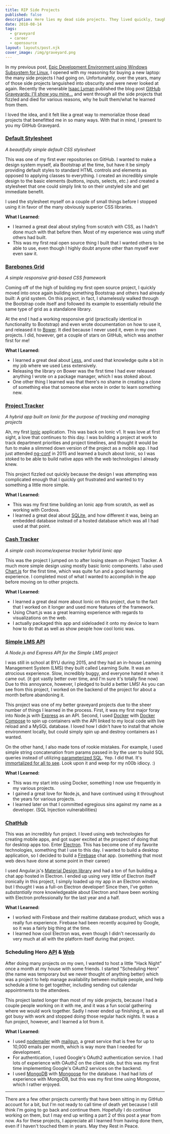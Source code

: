 ```yaml
---
title: RIP Side Projects
published: false
description: Here lies my dead side projects. They lived quickly, taught excellently, and died quietly. This is my GitHub Graveyard.
date: 2018-08-14
tags:
  - graveyard
  - career
  - opensource
layout: layouts/post.njk
cover_image: /img/graveyard.png
---
```


In my previous post, [Epic Development Environment using Windows Subsystem for Linux](https://dev.to/johnwoodruff91/epic-development-environment-using-windows-subsystem-forlinux-5f0n), I opened with my reasoning for buying a new laptop: the many side projects I had going on. Unfortunately, over the years, many of those side projects languished into obscurity and were never looked at again. Recently the venerable [Isaac Lyman](https://twitter.com/isaacandsuch) published the blog post [GitHub Graveyards: I'll show you mine...](https://dev.to/isaacandsuch/github-graveyards-ill-show-you-mine-49lh) and went through all the side projects that fizzled and died for various reasons, why he built them/what he learned from them.

I loved the idea, and it felt like a great way to memorialize those dead projects that benefitted me in so many ways. With that in mind, I present to you my GitHub Graveyard.

### [Default Stylesheet](https://github.com/jbw91/default-stylesheet)

*A beautifully simple default CSS stylesheet*

This was one of my first ever repositories on GitHub. I wanted to make a design system myself, ala Bootstrap at the time, but have it be simply providing default styles to standard HTML controls and elements as opposed to applying classes to everything. I created an incredibly simple design to the basic elements (buttons, inputs, selects, etc.) and created a stylesheet that one could simply link to on their unstyled site and get immediate benefit.

I used the stylesheet myself on a couple of small things before I stopped using it in favor of the many obviously superior CSS libraries.

**What I Learned:**

- I learned a great deal about styling from scratch with CSS, as I hadn't done much with that before then. Most of my experience was using stuff others had built.
- This was my first real open source thing I built that I wanted others to be able to use, even though I highly doubt anyone other than myself ever even saw it.

### [Barebones Grid](https://github.com/jbw91/barebones-grid)

*A simple responsive grid-based CSS framework*

Coming off of the high of building my first open source project, I quickly moved into once again building something Bootstrap and others had already built: A grid system. On this project, in fact, I shamelessly walked through the Bootstrap code itself and followed its example to essentially rebuild the same type of grid as a standalone library.

At the end I had a working responsive grid (practically identical in functionality to Bootstrap) and even wrote documentation on how to use it, and released it to [Bower](https://bower.io/). It died because I never used it, even in my own projects. I did, however, get a couple of stars on GitHub, which was another first for me!

**What I Learned:**

- I learned a great deal about [Less](http://lesscss.org/), and used that knowledge quite a bit in my job where we used Less extensively.
- Releasing the library on Bower was the first time I had ever released anything I wrote on a package manager, which I was stoked about.
- One other thing I learned was that there's no shame in creating a clone of something else that someone else wrote in order to learn something new.

### [Project Tracker](https://github.com/jbw91/project-tracker)

*A hybrid app built on Ionic for the purpose of tracking and managing projects*

Ah, my first [Ionic](https://ionicframework.com/) application. This was back on Ionic v1. It was love at first sight, a love that continues to this day. I was building a project at work to track department priorities and project timelines, and thought it would be fun to make a slimmed down version of the project as a mobile app. I had just attended [ng-conf](https://www.ng-conf.org/) in 2015 and learned a bunch about Ionic, so I was stoked to be able to build native apps with the web technologies I already knew.

This project fizzled out quickly because the design I was attempting was complicated enough that I quickly got frustrated and wanted to try something a little more simple.

**What I Learned:**

- This was my first time building an Ionic app from scratch, as well as working with Cordova.
- I learned a great deal about [SQLite](https://www.sqlite.org/index.html), and how different it was, being an embedded database instead of a hosted database which was all I had used at that point.

### [Cash Tracker](https://github.com/jbw91/cash-tracker)

*A simple cash income/expense tracker hybrid Ionic app*

This was the project I jumped on to after losing steam on Project Tracker. A much more simple design using mostly basic Ionic components. I also used [Chart.js](https://www.chartjs.org/) for the first time, which was quite fun and a good learning experience. I completed most of what I wanted to accomplish in the app before moving on to other projects.

**What I Learned:**

- I learned a great deal more about Ionic on this project, due to the fact that I worked on it longer and used more features of the framework.
- Using Chart.js was a great learning experience with regards to visualizations on the web.
- I actually packaged this app and sideloaded it onto my device to learn how to do that as well as show people how cool Ionic was.

### [Simple LMS API](https://github.com/jbw91/simple-lms-api)

*A Node.js and Express API for the Simple LMS project*

I was still in school at BYU during 2015, and they had an in-house Learning Management System (LMS) they built called Learning Suite. It was an atrocious experience. Slow, incredibly buggy, and everyone hated it when it came out. (it got vastly better over time, and I'm sure it's totally fine now) Due to this annoyance, however, I pledged to build a better LMS! As you can see from this project, I worked on the backend of the project for about a month before abandoning it.

This project was one of my better graveyard projects due to the sheer number of things I learned in the process. First, it was my first major foray into Node.js with [Express](https://expressjs.com/) as an API. Second, I used [Docker](https://www.docker.com/) with [Docker Compose](https://docs.docker.com/compose/) to spin up containers with the API linked to my local code with live reload and a MySQL database. I loved how I didn't have to install that whole environment locally, but could simply spin up and destroy containers as I wanted.

On the other hand, I also made tons of rookie mistakes. For example, I used simple string concatenation from params passed in by the user to build SQL queries instead of utilizing [parameterized SQL](https://blog.codinghorror.com/give-me-parameterized-sql-or-give-me-death/). Yep. I did that. It's [immortalized for all to see](https://github.com/jbw91/simple-lms-api/blob/development/app/api/user/controller.js). Look upon it and weep for my n00b idiocy. :)

**What I Learned:**

- This was my start into using Docker, something I now use frequently in my various projects.
- I gained a great love for Node.js, and have continued using it throughout the years for various projects.
- I learned later on that I committed egregious sins against my name as a developer. (SQL Injection vulnerabilities)

### [ChatHub](https://github.com/jbw91/chathub)

This was an incredibly fun project. I loved using web technologies for creating mobile apps, and got super excited at the prospect of doing that for desktop apps too. Enter [Electron](https://electronjs.org/). This has become one of my favorite technologies, something that I use to this day. I wanted to build a desktop application, so I decided to build a [Firebase](https://firebase.google.com/) chat app. (something that most web devs have done at some point in their career)

I used Angular.js's [Material Design library](https://material.angularjs.org/latest/) and had a ton of fun building a chat app hosted in Electron. I ended up using very little of Electron itself ironically in this project, I simply loaded up my app in an Electron window, but I thought I was a full-on Electron developer! Since then, I've gotten *substantially* more knowledgeable about Electron and have been working with Electron professionally for the last year and a half.

**What I Learned:**

- I worked with Firebase and their realtime database product, which was a really fun experience. Firebase had been recently acquired by Google, so it was a fairly big thing at the time.
- I learned how cool Electron was, even though I didn't necessarily do very much at all with the platform itself during that project.

### Scheduling Hero [API](https://github.com/jbw91/scheduling-hero-api) & [Web](https://github.com/jbw91/scheduling-hero-web)

After doing many projects on my own, I wanted to host a little "Hack Night" once a month at my house with some friends. I started "Scheduling Hero" (the name was temporary but we never thought of anything better) which was a project to help manage availability between multiple people, and help schedule a time to get together, including sending out calendar appointments to the attendees.

This project lasted longer than most of my side projects, because I had a couple people working on it with me, and it was a fun social gathering where we would work together. Sadly I never ended up finishing it, as we all got busy with work and stopped doing those regular hack nights. It was a fun project, however, and I learned a lot from it.

**What I Learned:**

- I used [nodemailer](https://nodemailer.com/about/) with [mailgun](https://www.mailgun.com/), a great service that is free for up to 10,000 emails per month, which is way more than I needed for development.
- For authentication, I used Google's OAuth2 authentication service. I had lots of experience with OAuth2 on the client side, but this was my first time implementing Google's OAuth2 services on the backend.
- I used [MongoDB](https://www.mongodb.com/) with [Mongoose](http://mongoosejs.com/) for the database. I had had lots of experience with MongoDB, but this was my first time using Mongoose, which I rather enjoyed.

---

There are a few other projects currently that have been sitting in my GitHub account for a bit, but I'm not ready to call time of death yet because I still think I'm going to go back and continue them. Hopefully I do continue working on them, but I may end up writing a part 2 of this post a year from now. As for these projects, I appreciate all I learned from having done them, even if I haven't touched them in years. May they Rest in Peace.
